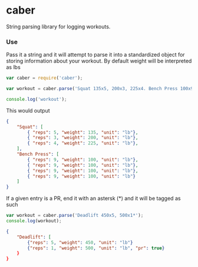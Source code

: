 # caber

String parsing library for logging workouts.


### Use

Pass it a string and it will attempt to parse it into a standardized
object for storing information about your workout.  By default weight
will be interpreted as lbs


```javascript
var caber = require('caber');

var workout = caber.parse('Squat 135x5, 200x3, 225x4. Bench Press 100x9x4');

console.log('workout');
```

This would output

```json
{
    "Squat": [
        { "reps": 5, "weight": 135, "unit": "lb"},
        { "reps": 3, "weight": 200, "unit": "lb"},
        { "reps": 4, "weight": 225, "unit": "lb"},
    ],
    "Bench Press": [
        { "reps": 9, "weight": 100, "unit": "lb"},
        { "reps": 9, "weight": 100, "unit": "lb"},
        { "reps": 9, "weight": 100, "unit": "lb"},
        { "reps": 9, "weight": 100, "unit": "lb"}
    ]
}
```

If a given entry is a PR, end it with an astersk (\*) and it will be
tagged as such

```javascript
var workout = caber.parse('Deadlift 450x5, 500x1*');
console.log(workout);
```

```json
{
    "Deadlift": [
        {"reps": 5, "weight": 450, "unit": "lb"}
        {"reps": 1, "weight": 500, "unit": "lb", "pr": true}
    }
}
```

